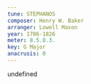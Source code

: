 ```yaml
---
tune: STEPHANOS
composer: Henry W. Baker
arranger: Lowell Mason
year: 1786-1826
meter: 8.5.8.3.
key: G Major
anacrusis: 0
---
```

undefined